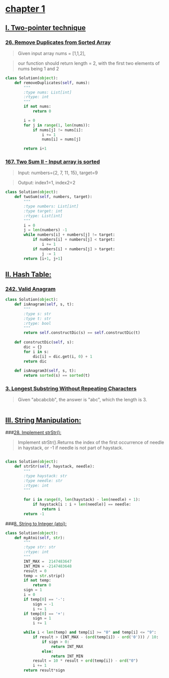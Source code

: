 # [chapter 1](https://leetcode.com/courses/chapters/1)
## [I. Two-pointer technique](https://leetcode.com/articles/two-pointer-technique/)

### [26. Remove Duplicates from Sorted Array](https://leetcode.com/problems/remove-duplicates-from-sorted-array/)

>Given input array nums = [1,1,2],

>our function should return length = 2, with the first two elements of nums being 1 and 2

```python
class Solution(object):
    def removeDuplicates(self, nums):
        """
        :type nums: List[int]
        :rtype: int
        """
        if not nums:
            return 0

        i = 0
        for j in range(1, len(nums)):
            if nums[j] != nums[i]:
                i += 1
                nums[i] = nums[j]

        return i+1
```
### [167. Two Sum II - Input array is sorted](https://leetcode.com/problems/two-sum-ii-input-array-is-sorted/)
>Input: numbers={2, 7, 11, 15}, target=9

>Output: index1=1, index2=2


```python
class Solution(object):
    def twoSum(self, numbers, target):
        """
        :type numbers: List[int]
        :type target: int
        :rtype: List[int]
        """
        i = 0
        j = len(numbers) -1
        while numbers[i] + numbers[j] != target:
            if numbers[i] + numbers[j] < target:
                i += 1
            if numbers[i] + numbers[j] > target:
                j -= 1
        return [i+1, j+1]
```

## [II. Hash Table:](https://leetcode.com/articles/hash-table/)
### [242. Valid Anagram](https://leetcode.com/problems/valid-anagram/)

```python
class Solution(object):
    def isAnagram(self, s, t):
        """
        :type s: str
        :type t: str
        :rtype: bool
        """
        return self.constructDic(s) == self.constructDic(t)
        
    def constructDic(self, s):
        dic = {}
        for i in s:
            dic[i] = dic.get(i, 0) + 1
        return dic
    
    def isAnagram3(self, s, t):
        return sorted(s) == sorted(t)
```

### [3. Longest Substring Without Repeating Characters](https://leetcode.com/problems/longest-substring-without-repeating-characters/)

>Given "abcabcbb", the answer is "abc", which the length is 3.

```python

```

## [III. String Manipulation:](https://leetcode.com/articles/string-manipulation/)

###[28. Implement strStr():](https://leetcode.com/problems/implement-strstr/)
>Implement strStr().Returns the index of the first occurrence of needle in haystack, or -1 if needle is not part of haystack.

```python 

class Solution(object):
    def strStr(self, haystack, needle):
        """
        :type haystack: str
        :type needle: str
        :rtype: int
        """
        
        for i in range(0, len(haystack) - len(needle) + 1):
            if haystack[i : i + len(needle)] == needle:
                return i
        return -1
```

###[8. String to Integer (atoi):](https://leetcode.com/problems/string-to-integer-atoi/)

```python 
class Solution(object):
    def myAtoi(self, str):
        """
        :type str: str
        :rtype: int
        """
        INT_MAX =  2147483647
        INT_MIN = -2147483648
        result = 0
        temp = str.strip()
        if not temp:
            return 0
        sign = 1 
        i = 0
        if temp[0] == '-':
            sign = -1
            i += 1
        if temp[0] == '+':
            sign = 1
            i += 1

        while i < len(temp) and temp[i] >= "0" and temp[i] <= "9":
            if result > (INT_MAX - (ord(temp[i]) - ord('0'))) / 10:
                if sign > 0:
                    return INT_MAX
                else:
                    return INT_MIN
            result = 10 * result + ord(temp[i]) - ord("0")
            i += 1
        return result*sign
```
